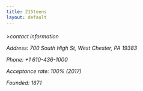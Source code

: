 ```yaml
---
title: 215teens
layout: default
---
```




<h6>>contact information
<p>Address: 700 South High St, West Chester, PA 19383</p>
<p>Phone: +1 610-436-1000</p>
<p>Acceptance rate: 100% (2017)</p>
<p>Founded: 1871</p>
</h6
